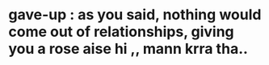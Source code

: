 # gave-up :  as you said, nothing  would come out of relationships, giving you a rose aise hi ,, mann krra tha..